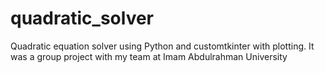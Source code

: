 # quadratic_solver
Quadratic equation solver using Python and customtkinter with plotting. It was a group project with my team at Imam Abdulrahman University
